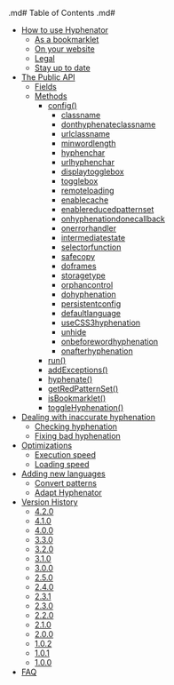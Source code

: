 .md# Table of Contents .md#

  * [How to use Hyphenator](https://github.com/mnater/Hyphenator.js/blob/wiki/en_HowToUseHyphenator.md)
    * [As a bookmarklet](https://github.com/mnater/Hyphenator.js/blob/wiki/en_HowToUseHyphenator.md#Using_Hyphenator_as_a_Bookmarklet)
    * [On your website](https://github.com/mnater/Hyphenator.js/blob/wiki/en_HowToUseHyphenator.md#Using_Hyphenator_on_your_website)
    * [Legal](https://github.com/mnater/Hyphenator.js/blob/wiki/en_HowToUseHyphenator.md#Legal)
    * [Stay up to date](https://github.com/mnater/Hyphenator.js/blob/wiki/en_HowToUseHyphenator.md#Stay_up_to_date)
  * [The Public API](https://github.com/mnater/Hyphenator.js/blob/wiki/en_PublicAPI.md)
    * [Fields](https://github.com/mnater/Hyphenator.js/blob/wiki/en_PublicAPI.md#Fields)
    * [Methods](https://github.com/mnater/Hyphenator.js/blob/wiki/en_PublicAPI.md#Methods)
      * [config()](https://github.com/mnater/Hyphenator.js/blob/wiki/en_PublicAPI.md#void_Hyphenator.config(object_settings))
        * [classname](https://github.com/mnater/Hyphenator.js/blob/wiki/en_PublicAPI.md#properties_classname_and_donthyphenateclassname)
        * [donthyphenateclassname](https://github.com/mnater/Hyphenator.js/blob/wiki/en_PublicAPI.md#properties_classname_and_donthyphenateclassname)
        * [urlclassname](https://github.com/mnater/Hyphenator.js/blob/wiki/en_PublicAPI.md#property_urlclassname)
        * [minwordlength](https://github.com/mnater/Hyphenator.js/blob/wiki/en_PublicAPI.md#property_minwordlength)
        * [hyphenchar](https://github.com/mnater/Hyphenator.js/blob/wiki/en_PublicAPI.md#property_hyphenchar)
        * [urlhyphenchar](https://github.com/mnater/Hyphenator.js/blob/wiki/en_PublicAPI.md#property_urlhyphenchar)
        * [displaytogglebox](https://github.com/mnater/Hyphenator.js/blob/wiki/en_PublicAPI.md#property_displaytogglebox)
        * [togglebox](https://github.com/mnater/Hyphenator.js/blob/wiki/en_PublicAPI.md#property_togglebox)
        * [remoteloading](https://github.com/mnater/Hyphenator.js/blob/wiki/en_PublicAPI.md#property_remoteloading)
        * [enablecache](https://github.com/mnater/Hyphenator.js/blob/wiki/en_PublicAPI.md#property_enablecache)
        * [enablereducedpatternset](https://github.com/mnater/Hyphenator.js/blob/wiki/en_PublicAPI.md#property_enablereducedpatternset)
        * [onhyphenationdonecallback](https://github.com/mnater/Hyphenator.js/blob/wiki/en_PublicAPI.md#property_onhyphenationdonecallback)
        * [onerrorhandler](https://github.com/mnater/Hyphenator.js/blob/wiki/en_PublicAPI.md#property_onerrorhandler)
        * [intermediatestate](https://github.com/mnater/Hyphenator.js/blob/wiki/en_PublicAPI.md#property_intermediatestate)
        * [selectorfunction](https://github.com/mnater/Hyphenator.js/blob/wiki/en_PublicAPI.md#property_selectorfunction)
        * [safecopy](https://github.com/mnater/Hyphenator.js/blob/wiki/en_PublicAPI.md#property_safecopy)
        * [doframes](https://github.com/mnater/Hyphenator.js/blob/wiki/en_PublicAPI.md#property_doframes)
        * [storagetype](https://github.com/mnater/Hyphenator.js/blob/wiki/en_PublicAPI.md#property_storagetype)
        * [orphancontrol](https://github.com/mnater/Hyphenator.js/blob/wiki/en_PublicAPI.md#property_orphancontrol)
        * [dohyphenation](https://github.com/mnater/Hyphenator.js/blob/wiki/en_PublicAPI.md#property_dohyphenation)
        * [persistentconfig](https://github.com/mnater/Hyphenator.js/blob/wiki/en_PublicAPI.md#property_persistentconfig)
        * [defaultlanguage](https://github.com/mnater/Hyphenator.js/blob/wiki/en_PublicAPI.md#property_defaultlanguage)
        * [useCSS3hyphenation](https://github.com/mnater/Hyphenator.js/blob/wiki/en_PublicAPI.md#property_useCSS3hyphenation)
        * [unhide](https://github.com/mnater/Hyphenator.js/blob/wiki/en_PublicAPI.md#property_unhide)
        * [onbeforewordhyphenation](https://github.com/mnater/Hyphenator.js/blob/wiki/en_PublicAPI.md#property_onbeforewordhyphenation)
        * [onafterhyphenation](https://github.com/mnater/Hyphenator.js/blob/wiki/en_PublicAPI.md#property_onafterhyphenation)
      * [run()](https://github.com/mnater/Hyphenator.js/blob/wiki/en_PublicAPI.md#void_Hyphenator.run())
      * [addExceptions()](https://github.com/mnater/Hyphenator.js/blob/wiki/en_PublicAPI.md#void_Hyphenator.addExceptions(string_language,_string_words))
      * [hyphenate()](https://github.com/mnater/Hyphenator.js/blob/wiki/en_PublicAPI.md#mixed_Hyphenator.hyphenate(mixed_target,_string_lang))
      * [getRedPatternSet()](https://github.com/mnater/Hyphenator.js/blob/wiki/en_PublicAPI.md#bool_Hyphenator.getRedPatternSet(string_lang))
      * [isBookmarklet()](https://github.com/mnater/Hyphenator.js/blob/wiki/en_PublicAPI.md#bool_Hyphenator.isBookmarklet())
      * [toggleHyphenation()](https://github.com/mnater/Hyphenator.js/blob/wiki/en_PublicAPI.md#void_Hyphenator.toggleHyphenation())
  * [Dealing with inaccurate hyphenation](https://github.com/mnater/Hyphenator.js/blob/wiki/en_DealingWithInaccurateHyphenation.md)
    * [Checking hyphenation](https://github.com/mnater/Hyphenator.js/blob/wiki/en_DealingWithInaccurateHyphenation.md#Checking_hyphenation)
    * [Fixing bad hyphenation](https://github.com/mnater/Hyphenator.js/blob/wiki/en_DealingWithInaccurateHyphenation.md#Fixing_bad_hyphenation)
  * [Optimizations](https://github.com/mnater/Hyphenator.js/blob/wiki/en_Optimizations.md)
    * [Execution speed](https://github.com/mnater/Hyphenator.js/blob/wiki/en_Optimizations.md#Execution_speed)
    * [Loading speed](https://github.com/mnater/Hyphenator.js/blob/wiki/en_Optimizations.md#Loading_speed)
  * [Adding new languages](https://github.com/mnater/Hyphenator.js/blob/wiki/en_AddNewLanguage.md)
    * [Convert patterns](https://github.com/mnater/Hyphenator.js/blob/wiki/en_AddNewLanguage.md#Converting_the_patterns)
    * [Adapt Hyphenator](https://github.com/mnater/Hyphenator.js/blob/wiki/en_AddNewLanguage.md#adapt_code_in_Hyphenator)
  * [Version History](https://github.com/mnater/Hyphenator.js/blob/wiki/en_VersionHistory.md)
    * [4.2.0](https://github.com/mnater/Hyphenator.js/blob/wiki/en_VersionHistory?ts=1366920049&updated=en_VersionHistory.md#(April_25,_2013))
    * [4.1.0](https://github.com/mnater/Hyphenator.js/blob/wiki/en_VersionHistory.md#(October_18,_2012))
    * [4.0.0](https://github.com/mnater/Hyphenator.js/blob/wiki/en_VersionHistory.md#(August_05,_2011))
    * [3.3.0](https://github.com/mnater/Hyphenator.js/blob/wiki/en_VersionHistory.md#(April_6,_2011))
    * [3.2.0](https://github.com/mnater/Hyphenator.js/blob/wiki/en_VersionHistory.md#(November_14,_2010))
    * [3.1.0](https://github.com/mnater/Hyphenator.js/blob/wiki/en_VersionHistory.md#(September_2,_2010))
    * [3.0.0](https://github.com/mnater/Hyphenator.js/blob/wiki/en_VersionHistory.md#(June_16,_2010))
    * [2.5.0](https://github.com/mnater/Hyphenator.js/blob/wiki/en_VersionHistory.md#(February_27,_2010))
    * [2.4.0](https://github.com/mnater/Hyphenator.js/blob/wiki/en_VersionHistory.md#(October_09,_2009))
    * [2.3.1](https://github.com/mnater/Hyphenator.js/blob/wiki/en_VersionHistory.md#(August_05,_2009))
    * [2.3.0](https://github.com/mnater/Hyphenator.js/blob/wiki/en_VersionHistory.md#(July_14,_2009))
    * [2.2.0](https://github.com/mnater/Hyphenator.js/blob/wiki/en_VersionHistory.md#(May_06,_2009))
    * [2.1.0](https://github.com/mnater/Hyphenator.js/blob/wiki/en_VersionHistory.md#(Apr_05,_2009))
    * [2.0.0](https://github.com/mnater/Hyphenator.js/blob/wiki/en_VersionHistory.md#(Mar_15,_2009))
    * [1.0.2](https://github.com/mnater/Hyphenator.js/blob/wiki/en_VersionHistory.md#(Mar_08,_2009))
    * [1.0.1](https://github.com/mnater/Hyphenator.js/blob/wiki/en_VersionHistory.md#(Mar_02,_2009))
    * [1.0.0](https://github.com/mnater/Hyphenator.js/blob/wiki/en_VersionHistory.md#(Feb_21,_2009))
  * [FAQ](https://github.com/mnater/Hyphenator.js/blob/wiki/en_FAQ.md)